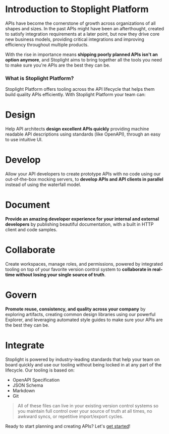# Introduction to Stoplight Platform 
		
APIs have become the cornerstone of growth across organizations of all shapes and sizes. In the past APIs might have been an afterthought, created to satisfy integration requirements at a later point, but now they drive core new business models, providing critical integrations and improving efficiency throughout multiple products. 

With the rise in importance means **shipping poorly planned APIs isn't an option anymore**, and Stoplight aims to bring together all the tools you need to make sure you're APIs are the best they can be.
		
### What is Stoplight Platform?

Stoplight Platform offers tooling across the API lifecycle that helps them build quality APIs efficiently. With Stoplight Platform your team can:

<!--
type: tab
title: Design
-->

# <i class="fas fa-magic"> </i> Design

Help API architects **design excellent APIs quickly** providing machine readable API descriptions using standards (like OpenAPI), through an easy to use intuitive UI.

<!--
type: tab
title: Develop
-->

# <i class="fas fa-laptop-code"> </i> Develop

Allow your API developers to create prototype APIs with no code using our out-of-the-box mocking servers, to **develop APIs and API clients in parallel** instead of using the waterfall model.

<!--
type: tab
title: Document
-->

# <i class="fad fa-book"> </i> Document

**Provide an amazing developer experience for your internal and external developers** by publishing beautiful documentation, with a built in HTTP client and code samples.

<!--
type: tab
title: Collaborate
-->

# <i class="fas fa-users-class"> </i> Collaborate

Create workspaces, manage roles, and permissions, powered by integrated tooling on top of your favorite version control system to **collaborate in real-time without losing your single source of truth**.

<!--
type: tab
title: Govern
-->

# <i class="fas fa-crown"> </i> Govern

**Promote reuse, consistency, and quality across your company** by exploring artifacts, creating common design libraries using our powerful Explorer, and leveraging automated style guides to make sure your APIs are the best they can be.

<!--
type: tab
title: Integrate
-->

# <i class="fas fa-sitemap"> </i> Integrate 

Stoplight is powered by industry-leading standards that help your team on board quickly and use our tooling without being locked in at any part of the lifecycle. Our tooling is based on:
		
  * OpenAPI Specification
  * JSON Schema
  * Markdown
  * Git


<!-- type: tab-end -->

<!-- theme: info -->

>All of these files can live in your existing version control systems so you maintain full control over your source of truth at all times, no awkward syncs, or repetitive import/export cycles.

Ready to start planning and creating APIs? Let's [get started](2.-workspaces/a.creating-a-workspace.md)!


